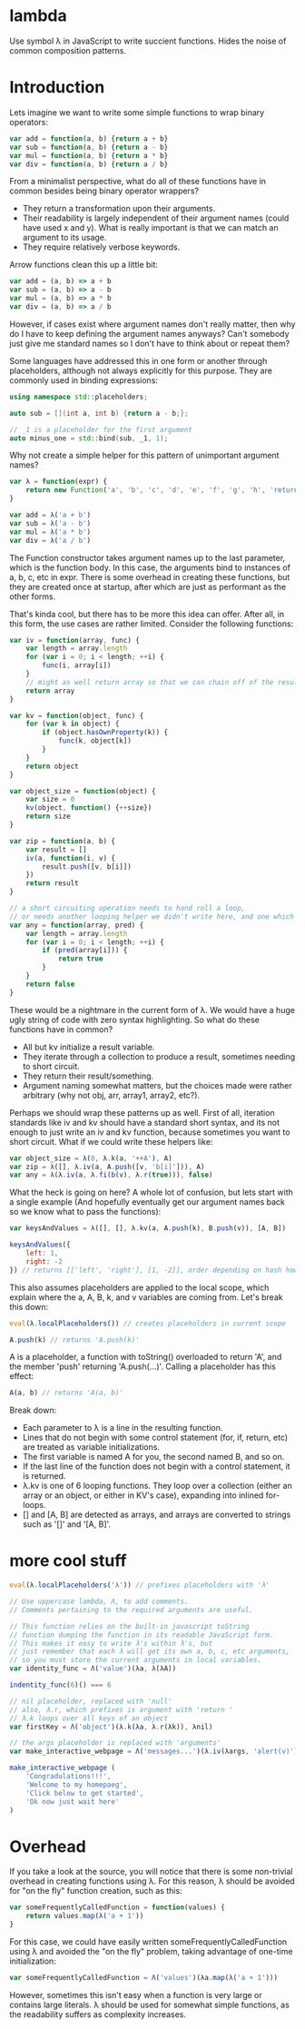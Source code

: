 # lambda
Use symbol λ in JavaScript to write succient functions. Hides the noise of common composition patterns.
# Introduction
Lets imagine we want to write some simple functions to wrap binary operators:
~~~JavaScript
var add = function(a, b) {return a + b}
var sub = function(a, b) {return a - b}
var mul = function(a, b) {return a * b}
var div = function(a, b) {return a / b}
~~~
From a minimalist perspective, what do all of these functions have in common besides being binary operator wrappers?
- They return a transformation upon their arguments.
- Their readability is largely independent of their argument names (could have used x and y). What is really important is that we can match an argument to its usage.
- They require relatively verbose keywords.

Arrow functions clean this up a little bit:
~~~JavaScript
var add = (a, b) => a + b
var sub = (a, b) => a - b
var mul = (a, b) => a * b
var div = (a, b) => a / b
~~~
However, if cases exist where argument names don't really matter, then why do I have to keep defining the argument names anyways? Can't somebody just give me standard names so I don't have to think about or repeat them?

Some languages have addressed this in one form or another through placeholders, although not always explicitly for this purpose. They are commonly used in binding expressions:
~~~C++
using namespace std::placeholders;

auto sub = [](int a, int b) {return a - b;};

// _1 is a placeholder for the first argument
auto minus_one = std::bind(sub, _1, 1);
~~~
Why not create a simple helper for this pattern of unimportant argument names?
~~~JavaScript
var λ = function(expr) {
	return new Function('a', 'b', 'c', 'd', 'e', 'f', 'g', 'h', 'return ' + expr)
}

var add = λ('a + b')
var sub = λ('a - b')
var mul = λ('a * b')
var div = λ('a / b')
~~~
The Function constructor takes argument names up to the last parameter, which is the function body. In this case, the arguments bind to instances of a, b, c, etc in expr. There is some overhead in creating these functions, but they are created once at startup, after which are just as performant as the other forms.

That's kinda cool, but there has to be more this idea can offer. After all, in this form, the use cases are rather limited. Consider the following functions:
~~~JavaScript
var iv = function(array, func) {
	var length = array.length
	for (var i = 0; i < length; ++i) {
		func(i, array[i])
	}
	// might as well return array so that we can chain off of the result
	return array
}

var kv = function(object, func) {
	for (var k in object) {
		if (object.hasOwnProperty(k)) {
			func(k, object[k])
		}
	}
	return object
}

var object_size = function(object) {
	var size = 0
	kv(object, function() {++size})
	return size
}

var zip = function(a, b) {
	var result = []
	iv(a, function(i, v) {
		result.push([v, b[i]])
	})
	return result
}

// a short circuiting operation needs to hand roll a loop,
// or needs another looping helper we didn't write here, and one which would do redundant branching.
var any = function(array, pred) {
	var length = array.length
	for (var i = 0; i < length; ++i) {
		if (pred(array[i])) {
			return true
		}
	}
	return false
}


~~~
These would be a nightmare in the current form of λ. We would have a huge ugly string of code with zero syntax highlighting. So what do these functions have in common?
- All but kv initialize a result variable.
- They iterate through a collection to produce a result, sometimes needing to short circuit.
- They return their result/something.
- Argument naming somewhat matters, but the choices made were rather arbitrary (why not obj, arr, array1, array2, etc?).

Perhaps we should wrap these patterns up as well. First of all, iteration standards like iv and kv should have a standard short syntax, and its not enough to just write an iv and kv function, because sometimes you want to short circuit. What if we could write these helpers like:
~~~JavaScript
var object_size = λ(0, λ.k(a, '++A'), A)
var zip = λ([], λ.iv(a, A.push([v, 'b[i]'])), A)
var any = λ(λ.iv(a, λ.fi(b(v), λ.r(true))), false)
~~~
What the heck is going on here? A whole lot of confusion, but lets start with a single example (And hopefully eventually get our argument names back so we know what to pass the functions):
~~~JavaScript
var keysAndValues = λ([], [], λ.kv(a, A.push(k), B.push(v)), [A, B])

keysAndValues({
	left: 1,
	right: -2
}) // returns [['left', 'right'], [1, -2]], order depending on hash however
~~~

This also assumes placeholders are applied to the local scope, which explain where the a, A, B, k, and v variables are coming from. Let's break this down:
~~~JavaScript
eval(λ.localPlaceholders()) // creates placeholders in current scope

A.push(k) // returns 'A.push(k)'
~~~
A is a placeholder, a function with toString() overloaded to return 'A', and the member 'push' returning 'A.push(...)'. Calling a placeholder has this effect:
~~~JavaScript
A(a, b) // returns 'A(a, b)'
~~~
Break down:
- Each parameter to λ is a line in the resulting function.
- Lines that do not begin with some control statement (for, if, return, etc) are treated as variable initializations.
- The first variable is named A for you, the second named B, and so on.
- If the last line of the function does not begin with a control statement, it is returned.
- λ.kv is one of 6 looping functions. They loop over a collection (either an array or an object, or either in KV's case), expanding into inlined for-loops.
- [] and [A, B] are detected as arrays, and arrays are converted to strings such as '[]' and '[A, B]'.

# more cool stuff
~~~JavaScript
eval(λ.localPlaceholders('λ')) // prefixes placeholders with 'λ'

// Use uppercase lambda, Λ, to add comments.
// Comments pertaining to the required arguments are useful.

// This function relies on the built-in javascript toString
// function dumping the function in its readable JavaScript form.
// This makes it easy to write λ's within λ's, but
// just remember that each λ will get its own a, b, c, etc arguments,
// so you must store the current arguments in local variables.
var identity_func = Λ('value')(λa, λ(λA))

indentity_func(6)() === 6

// nil placeholder, replaced with 'null'
// also, λ.r, which prefixes is argument with 'return '
// λ.k loops over all keys of an object
var firstKey = Λ('object')(λ.k(λa, λ.r(λk)), λnil)

// the args placeholder is replaced with 'arguments'
var make_interactive_webpage = Λ('messages...')(λ.iv(λargs, 'alert(v)'))

make_interactive_webpage (
	'Congradulations!!!',
	'Welcome to my homepaeg',
	'Click below to get started',
	'Ok now just wait here'
)
~~~

# Overhead
If you take a look at the source, you will notice that there is some non-trivial overhead in creating functions using λ. For this reason, λ should be avoided for "on the fly" function creation, such as this:
~~~JavaScript
var someFrequentlyCalledFunction = function(values) {
	return values.map(λ('a + 1'))
}
~~~
For this case, we could have easily written someFrequentlyCalledFunction using λ and avoided the "on the fly" problem, taking advantage of one-time initialization:
~~~JavaScript
var someFrequentlyCalledFunction = Λ('values')(λa.map(λ('a + 1')))
~~~
However, sometimes this isn't easy when a function is very large or contains large literals. λ should be used for somewhat simple functions, as the readability suffers as complexity increases.
